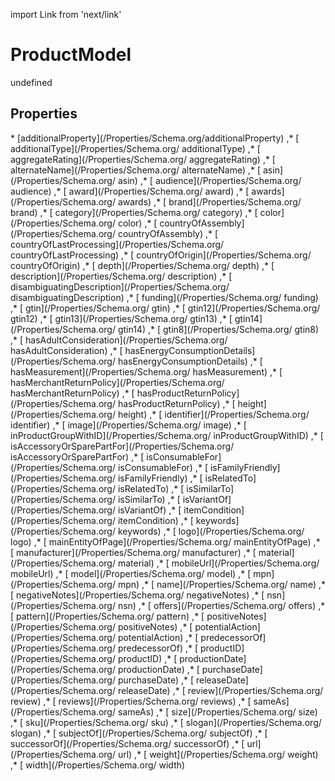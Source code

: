 import Link from 'next/link'
# ProductModel

undefined

## Properties

<Grid>
* [additionalProperty](/Properties/Schema.org/additionalProperty)
,* [ additionalType](/Properties/Schema.org/ additionalType)
,* [ aggregateRating](/Properties/Schema.org/ aggregateRating)
,* [ alternateName](/Properties/Schema.org/ alternateName)
,* [ asin](/Properties/Schema.org/ asin)
,* [ audience](/Properties/Schema.org/ audience)
,* [ award](/Properties/Schema.org/ award)
,* [ awards](/Properties/Schema.org/ awards)
,* [ brand](/Properties/Schema.org/ brand)
,* [ category](/Properties/Schema.org/ category)
,* [ color](/Properties/Schema.org/ color)
,* [ countryOfAssembly](/Properties/Schema.org/ countryOfAssembly)
,* [ countryOfLastProcessing](/Properties/Schema.org/ countryOfLastProcessing)
,* [ countryOfOrigin](/Properties/Schema.org/ countryOfOrigin)
,* [ depth](/Properties/Schema.org/ depth)
,* [ description](/Properties/Schema.org/ description)
,* [ disambiguatingDescription](/Properties/Schema.org/ disambiguatingDescription)
,* [ funding](/Properties/Schema.org/ funding)
,* [ gtin](/Properties/Schema.org/ gtin)
,* [ gtin12](/Properties/Schema.org/ gtin12)
,* [ gtin13](/Properties/Schema.org/ gtin13)
,* [ gtin14](/Properties/Schema.org/ gtin14)
,* [ gtin8](/Properties/Schema.org/ gtin8)
,* [ hasAdultConsideration](/Properties/Schema.org/ hasAdultConsideration)
,* [ hasEnergyConsumptionDetails](/Properties/Schema.org/ hasEnergyConsumptionDetails)
,* [ hasMeasurement](/Properties/Schema.org/ hasMeasurement)
,* [ hasMerchantReturnPolicy](/Properties/Schema.org/ hasMerchantReturnPolicy)
,* [ hasProductReturnPolicy](/Properties/Schema.org/ hasProductReturnPolicy)
,* [ height](/Properties/Schema.org/ height)
,* [ identifier](/Properties/Schema.org/ identifier)
,* [ image](/Properties/Schema.org/ image)
,* [ inProductGroupWithID](/Properties/Schema.org/ inProductGroupWithID)
,* [ isAccessoryOrSparePartFor](/Properties/Schema.org/ isAccessoryOrSparePartFor)
,* [ isConsumableFor](/Properties/Schema.org/ isConsumableFor)
,* [ isFamilyFriendly](/Properties/Schema.org/ isFamilyFriendly)
,* [ isRelatedTo](/Properties/Schema.org/ isRelatedTo)
,* [ isSimilarTo](/Properties/Schema.org/ isSimilarTo)
,* [ isVariantOf](/Properties/Schema.org/ isVariantOf)
,* [ itemCondition](/Properties/Schema.org/ itemCondition)
,* [ keywords](/Properties/Schema.org/ keywords)
,* [ logo](/Properties/Schema.org/ logo)
,* [ mainEntityOfPage](/Properties/Schema.org/ mainEntityOfPage)
,* [ manufacturer](/Properties/Schema.org/ manufacturer)
,* [ material](/Properties/Schema.org/ material)
,* [ mobileUrl](/Properties/Schema.org/ mobileUrl)
,* [ model](/Properties/Schema.org/ model)
,* [ mpn](/Properties/Schema.org/ mpn)
,* [ name](/Properties/Schema.org/ name)
,* [ negativeNotes](/Properties/Schema.org/ negativeNotes)
,* [ nsn](/Properties/Schema.org/ nsn)
,* [ offers](/Properties/Schema.org/ offers)
,* [ pattern](/Properties/Schema.org/ pattern)
,* [ positiveNotes](/Properties/Schema.org/ positiveNotes)
,* [ potentialAction](/Properties/Schema.org/ potentialAction)
,* [ predecessorOf](/Properties/Schema.org/ predecessorOf)
,* [ productID](/Properties/Schema.org/ productID)
,* [ productionDate](/Properties/Schema.org/ productionDate)
,* [ purchaseDate](/Properties/Schema.org/ purchaseDate)
,* [ releaseDate](/Properties/Schema.org/ releaseDate)
,* [ review](/Properties/Schema.org/ review)
,* [ reviews](/Properties/Schema.org/ reviews)
,* [ sameAs](/Properties/Schema.org/ sameAs)
,* [ size](/Properties/Schema.org/ size)
,* [ sku](/Properties/Schema.org/ sku)
,* [ slogan](/Properties/Schema.org/ slogan)
,* [ subjectOf](/Properties/Schema.org/ subjectOf)
,* [ successorOf](/Properties/Schema.org/ successorOf)
,* [ url](/Properties/Schema.org/ url)
,* [ weight](/Properties/Schema.org/ weight)
,* [ width](/Properties/Schema.org/ width)

</Grid>

